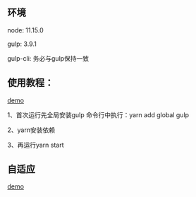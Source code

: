 ## 环境
node: 11.15.0

gulp: 3.9.1

gulp-cli: 务必与gulp保持一致

## 使用教程：

[demo](http://kang588.oschina.io/webpack/src)

1、首次运行先全局安装gulp 命令行中执行：yarn add global gulp

2、yarn安装依赖

3、再运行yarn start

## 自适应

[demo](https://www.itdaan.com/blog/2017/07/22/4e6f207d84e9.html)
